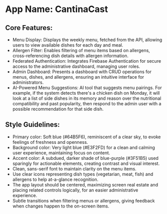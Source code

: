 # **App Name**: CantinaCast

## Core Features:

- Menu Display: Displays the weekly menu, fetched from the API, allowing users to view available dishes for each day and meal.
- Allergen Filter: Enables filtering of menu items based on allergens, cross-referencing dish details with allergen information.
- Federated Authentication: Integrates Firebase Authentication for secure access to the administrative dashboard, managing user roles.
- Admin Dashboard: Presents a dashboard with CRUD operations for menus, dishes, and allergens, ensuring an intuitive interface for administrators.
- AI-Powered Menu Suggestions: AI tool that suggests menu pairings. For example, if the system detects there's a chicken dish on Monday, it will look at a list of side dishes in its memory and reason over the nutritional compatibility and past popularity, then respond to the admin user with a possible recommendation for that side dish.

## Style Guidelines:

- Primary color: Soft blue (#64B5F6), reminiscent of a clear sky, to evoke feelings of freshness and openness.
- Background color: Very light blue (#E3F2FD) for a clean and calming user experience, maintaining focus on content.
- Accent color: A subdued, darker shade of blue-purple (#3F51B5) used sparingly for actionable elements, creating contrast and visual interest.
- Clean, sans-serif font to maintain clarity on the menu items.
- Use clear icons representing dish types (vegetarian, meat, fish) and allergens to help at-a-glance recognition.
- The app layout should be centered, maximizing screen real estate and placing related controls logically, for an easier administrative experience.
- Subtle transitions when filtering menus or allergens, giving feedback when changes happen to the on-screen items.